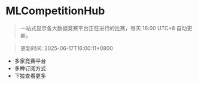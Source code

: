 # MLCompetitionHub

> 一站式显示各大数据竞赛平台正在进行的比赛，每天 16:00 UTC+8 自动更新。
  
> 更新时间: 2025-06-17T16:00:11+0800 

* 多家竞赛平台
* 多种订阅方式
* 下拉查看更多
